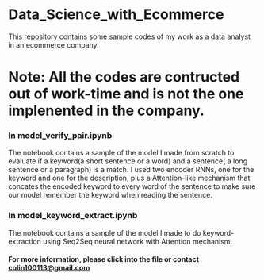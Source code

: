 # Data_Science_with_Ecommerce
This repository contains some sample codes of my work as a data analyst in an ecommerce company.
# Note: All the codes are contructed out of work-time and is not the one implenented in the company.

### In model_verify_pair.ipynb
The notebook contains a sample of the model I made from scratch to evaluate if a keyword(a short sentence or a word) and a sentence( a long sentence or a paragraph) is a match. I used two encoder RNNs, one for the keyword and one for the description, plus a Attention-like mechanism that concates the encoded keyword to every word of the sentence to make sure our model remember the keyword when reading the sentence.

### In model_keyword_extract.ipynb
The notebook contains a sample of the model I made to do keyword-extraction using Seq2Seq neural network with Attention mechanism.


#### For more information, please click into the file or contact colin100113@gmail.com
